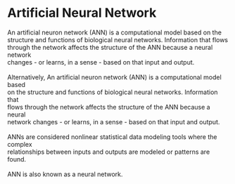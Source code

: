 # Artificial Neural Network
An artificial neuron network (ANN) is a computational model based on the <br>
structure and functions of biological neural networks. Information that flows<br>
through the network affects the structure of the ANN because a neural network<br>
changes - or learns, in a sense - based on that input and output.<br>
<br>
Alternatively, An artificial neuron network (ANN) is a computational model based<br>
 on the structure and functions of biological neural networks. Information that<br> flows through the network affects the structure of the ANN because a neural <br>
 network changes - or learns, in a sense - based on that input and output.<br>
<br>
ANNs are considered nonlinear statistical data modeling tools where the complex<br> relationships between inputs and outputs are modeled or patterns are found.<br>
<br>
ANN is also known as a neural network.
